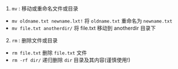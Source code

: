 1. `mv` : 移动或重命名文件或目录
- `mv oldname.txt newname.lxt!` 将 `oldname.txt`  重命名为 `newname.txt`
- `mv file.txt anotherdir/` 将 file.txt 移动到 anotherdir 目录下
2. `rm` : 删除文件或目录
- `rm file.txt` 删除 `file.txt` 文件
- `rm -rf dir/` 递归删除 `dir` 目录及其内容(谨慎使用!)
